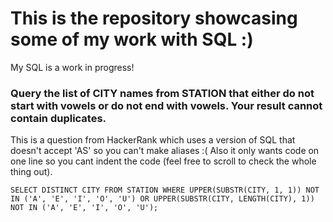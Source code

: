 # This is the repository showcasing some of my work with SQL :)
My SQL is a work in progress!

### Query the list of CITY names from STATION that either do not start with vowels or do not end with vowels. Your result cannot contain duplicates.
This is a question from HackerRank which uses a version of SQL that doesn't accept 'AS' so you can't make aliases :( Also it only wants code on one line so you cant indent the code (feel free to scroll to check the whole thing out).
```
SELECT DISTINCT CITY FROM STATION WHERE UPPER(SUBSTR(CITY, 1, 1)) NOT IN ('A', 'E', 'I', 'O', 'U') OR UPPER(SUBSTR(CITY, LENGTH(CITY), 1)) NOT IN ('A', 'E', 'I', 'O', 'U');
```
